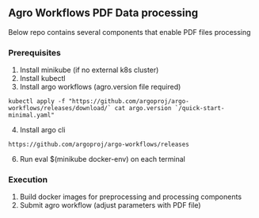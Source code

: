 ## Agro Workflows PDF Data processing

Below repo contains several components that enable PDF files processing

### Prerequisites

1. Install minikube (if no external k8s cluster)
2. Install kubectl
3. Install argo workflows (agro.version file required)

```kubectl apply -f "https://github.com/argoproj/argo-workflows/releases/download/` cat argo.version `/quick-start-minimal.yaml" ```

4. Install argo cli

```https://github.com/argoproj/argo-workflows/releases```

6. Run eval $(minikube docker-env) on each terminal

### Execution

1. Build docker images for preprocessing and processing components
2. Submit agro workflow (adjust parameters with PDF file)

